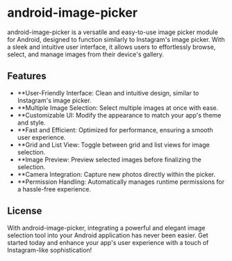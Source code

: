 # android-image-picker

android-image-picker is a versatile and easy-to-use image picker module for Android, designed to function similarly to Instagram's image picker. With a sleek and intuitive user interface, it allows users to effortlessly browse, select, and manage images from their device's gallery.

## Features
- **User-Friendly Interface: Clean and intuitive design, similar to Instagram's image picker.
- **Multiple Image Selection: Select multiple images at once with ease.
- **Customizable UI: Modify the appearance to match your app's theme and style.
- **Fast and Efficient: Optimized for performance, ensuring a smooth user experience.
- **Grid and List View: Toggle between grid and list views for image selection.
- **Image Preview: Preview selected images before finalizing the selection.
- **Camera Integration: Capture new photos directly within the picker.
- **Permission Handling: Automatically manages runtime permissions for a hassle-free experience.


## License
With android-image-picker, integrating a powerful and elegant image selection tool into your Android application has never been easier. Get started today and enhance your app's user experience with a touch of Instagram-like sophistication!
